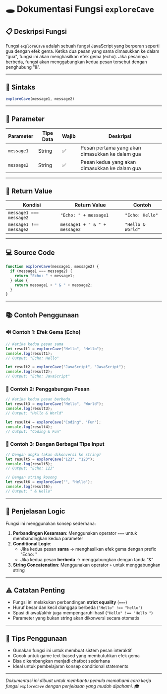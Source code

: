 # 🕳️ Dokumentasi Fungsi `exploreCave`

## 📋 Deskripsi Fungsi

Fungsi `exploreCave` adalah sebuah fungsi JavaScript yang berperan seperti gua dengan efek gema. Ketika dua pesan yang sama dimasukkan ke dalam "gua", fungsi ini akan menghasilkan efek gema (echo). Jika pesannya berbeda, fungsi akan menggabungkan kedua pesan tersebut dengan penghubung "&".

---

## 🔧 Sintaks

```javascript
exploreCave(message1, message2)
```

---

## 📝 Parameter

| Parameter | Tipe Data | Wajib | Deskripsi |
|-----------|-----------|-------|-----------|
| `message1` | String | ✅ | Pesan pertama yang akan dimasukkan ke dalam gua |
| `message2` | String | ✅ | Pesan kedua yang akan dimasukkan ke dalam gua |

---

## 🎯 Return Value

| Kondisi | Return Value | Contoh |
|---------|--------------|--------|
| `message1 === message2` | `"Echo: " + message1` | `"Echo: Hello"` |
| `message1 !== message2` | `message1 + " & " + message2` | `"Hello & World"` |

---

## 💻 Source Code

```javascript
function exploreCave(message1, message2) {
  if (message1 === message2) {
    return "Echo: " + message1;
  } else {
    return message1 + " & " + message2;
  }
}
```

---

## 📚 Contoh Penggunaan

### 🔊 Contoh 1: Efek Gema (Echo)
```javascript
// Ketika kedua pesan sama
let result1 = exploreCave("Hello", "Hello");
console.log(result1); 
// Output: "Echo: Hello"

let result2 = exploreCave("JavaScript", "JavaScript");
console.log(result2);
// Output: "Echo: JavaScript"
```

### 🔗 Contoh 2: Penggabungan Pesan
```javascript
// Ketika kedua pesan berbeda
let result3 = exploreCave("Hello", "World");
console.log(result3);
// Output: "Hello & World"

let result4 = exploreCave("Coding", "Fun");
console.log(result4);
// Output: "Coding & Fun"
```

### 🎲 Contoh 3: Dengan Berbagai Tipe Input
```javascript
// Dengan angka (akan dikonversi ke string)
let result5 = exploreCave("123", "123");
console.log(result5);
// Output: "Echo: 123"

// Dengan string kosong
let result6 = exploreCave("", "Hello");
console.log(result6);
// Output: " & Hello"
```

---

## 🎨 Penjelasan Logic

Fungsi ini menggunakan konsep sederhana:

1. **Perbandingan Kesamaan**: Menggunakan operator `===` untuk membandingkan kedua parameter
2. **Conditional Logic**: 
   - Jika kedua pesan **sama** → menghasilkan efek gema dengan prefix "Echo: "
   - Jika kedua pesan **berbeda** → menggabungkan dengan tanda "&"
3. **String Concatenation**: Menggunakan operator `+` untuk menggabungkan string

---

## ⚠️ Catatan Penting

- Fungsi ini melakukan perbandingan **strict equality** (`===`)
- Huruf besar dan kecil dianggap berbeda (`"Hello" !== "hello"`)
- Spasi di awal/akhir juga mempengaruhi hasil (`"Hello" !== "Hello "`)
- Parameter yang bukan string akan dikonversi secara otomatis

---

## 🚀 Tips Penggunaan

- Gunakan fungsi ini untuk membuat sistem pesan interaktif
- Cocok untuk game text-based yang membutuhkan efek gema
- Bisa dikembangkan menjadi chatbot sederhana
- Ideal untuk pembelajaran konsep conditional statements

---

*Dokumentasi ini dibuat untuk membantu pemula memahami cara kerja fungsi `exploreCave` dengan penjelasan yang mudah dipahami.* 🎓
